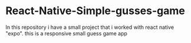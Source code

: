 # React-Native-Simple-gusses-game
In this repository i have a small project that i worked with react native "expo". this is a responsive small guess game app
